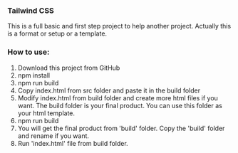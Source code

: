 ### Tailwind CSS 

This is a full basic and first step project to help another project. Actually this is a format or setup or a template. 

### How to use:
1. Download this project from GitHub
2. npm install
3. npm run build
4. Copy index.html from src folder and paste it in the build folder 
5. Modify index.html from build folder and create more html files if you want. The build folder is your final product. You can use this folder as your html template.
6. npm run build 
7. You will get the final product from 'build' folder. Copy the 'build' folder and rename if you want. 
8. Run 'index.html' file from build folder. 